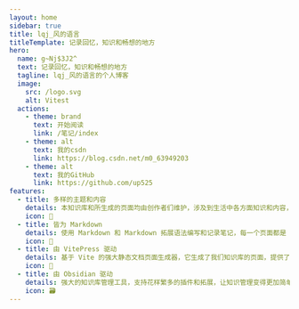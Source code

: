 ```yaml
---
layout: home
sidebar: true
title: lqj_风的语言
titleTemplate: 记录回忆，知识和畅想的地方
hero:
  name: g~Nj$3J2^
  text: 记录回忆，知识和畅想的地方
  tagline: lqj_风的语言的个人博客
  image:
    src: /logo.svg
    alt: Vitest
  actions:
    - theme: brand
      text: 开始阅读
      link: /笔记/index
    - theme: alt
      text: 我的csdn
      link: https://blog.csdn.net/m0_63949203
    - theme: alt
      text: 我的GitHub
      link: https://github.com/up525
features:
  - title: 多样的主题和内容
    details: 本知识库和所生成的页面均由创作者们维护，涉及到生活中各方面知识和内容，也不乏我们的回忆和畅想。
    icon: 🌈
  - title: 皆为 Markdown
    details: 使用 Markdown 和 Markdown 拓展语法编写和记录笔记，每一个页面都是 Markdown 文件。
    icon: 📃
  - title: 由 VitePress 驱动
    details: 基于 Vite 的强大静态文档页面生成器，它生成了我们知识库的页面，提供了简单易用的主题和工具。
    icon: 🚀
  - title: 由 Obsidian 驱动
    details: 强大的知识库管理工具，支持花样繁多的插件和拓展，让知识管理变得更加简单。
    icon: 🗃
---
```


<HomePage />

